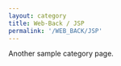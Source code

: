 ```yaml
---
layout: category
title: Web-Back / JSP
permalink: '/WEB_BACK/JSP'
---
```


Another sample category page.
